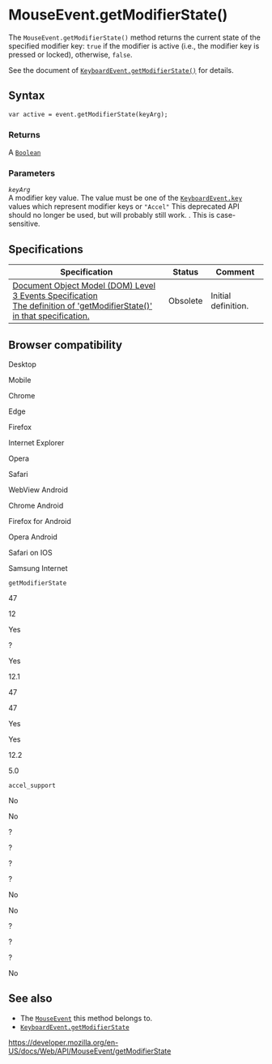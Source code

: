 MouseEvent.getModifierState()
=============================

The `MouseEvent.getModifierState()` method returns the current state of the specified modifier key: `true` if the modifier is active (i.e., the modifier key is pressed or locked), otherwise, `false`.

See the document of [`KeyboardEvent.getModifierState()`](../keyboardevent/getmodifierstate) for details.

Syntax
------

    var active = event.getModifierState(keyArg);

### Returns

A [`Boolean`](https://developer.mozilla.org/en-US/docs/Web/JavaScript/Reference/Global_Objects/Boolean)

### Parameters

*`keyArg`*  
A modifier key value. The value must be one of the [`KeyboardEvent.key`](../keyboardevent/key) values which represent modifier keys or `"Accel"`<span class="icon deprecated" viewbox="0 0 100 100" xmlns="http://www.w3.org/2000/svg" role="img"> This deprecated API should no longer be used, but will probably still work. </span>. This is case-sensitive.

Specifications
--------------

<table><thead><tr class="header"><th>Specification</th><th>Status</th><th>Comment</th></tr></thead><tbody><tr class="odd"><td><a href="https://www.w3.org/TR/2014/WD-DOM-Level-3-Events-20140925/#widl-MouseEvent-getModifierState">Document Object Model (DOM) Level 3 Events Specification<br />
<span class="small">The definition of 'getModifierState()' in that specification.</span></a></td><td><span class="spec-obsolete">Obsolete</span></td><td>Initial definition.</td></tr></tbody></table>

Browser compatibility
---------------------

Desktop

Mobile

Chrome

Edge

Firefox

Internet Explorer

Opera

Safari

WebView Android

Chrome Android

Firefox for Android

Opera Android

Safari on IOS

Samsung Internet

`getModifierState`

47

12

Yes

?

Yes

12.1

47

47

Yes

Yes

12.2

5.0

`accel_support`

No

No

?

?

?

?

No

No

?

?

?

No

See also
--------

-   The [`MouseEvent`](../mouseevent) this method belongs to.
-   [`KeyboardEvent.getModifierState`](../keyboardevent/getmodifierstate)

<a href="https://developer.mozilla.org/en-US/docs/Web/API/MouseEvent/getModifierState" class="_attribution-link">https://developer.mozilla.org/en-US/docs/Web/API/MouseEvent/getModifierState</a>
